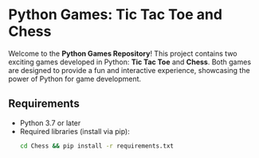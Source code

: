 # Python Games: Tic Tac Toe and Chess

Welcome to the **Python Games Repository**! This project contains two exciting games developed in Python: **Tic Tac Toe** and **Chess**. Both games are designed to provide a fun and interactive experience, showcasing the power of Python for game development.

## Requirements

- Python 3.7 or later
- Required libraries (install via pip):
  ```bash
  cd Chess && pip install -r requirements.txt
